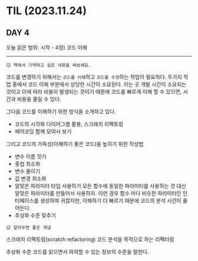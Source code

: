 # TIL (2023.11.24)

## DAY 4

오늘 읽은 범위: 시작 - 4장) 코드 이해

---

```text
😉 책에서 기억하고 싶은 내용을 써보세요.
```

코드를 변경하기 위해서는 `코드를 이해`하고 `코드를 수정`하는 작업이 필요하다.
두가지 작업 중에서 코드 이해 부분에서 상당한 시간이 소요된다.
이는 곳 개발 시간이 소요되는 것이고 이에 따라 비용이 발생되는 것이기 때문에 코드를 빠르게 이해 할 수 있으면,
시간과 비용을 줄일 수 있다.

그다음 코드를 이해하기 위한 방식을 소개하고 있다.

- 코드의 시각화
  다이어그램 활용, 스크래치 리팩토링
- 페어코딩
  함께 모여서 보기

그리고 코드의 가독성(이해하기 좋은 코드)을 높히기 위한 작성법

- 변수 이름 짓기
- 중첩 최소화
- 변수 줄이기
- 값 변경 최소화
- 알맞은 파라미터 타입 사용하기
  모든 함수에 동일한 파라미터를 사용하는 것 대신 알맞은 파라미터를 만들어서 사용하자.
  이런 경우 함수 마다 비슷한 파라미터인 인터페이스를 생성하여 귀찮지만, 이해하기 더 빠르기 때문에
  코드의 분석 시간이 줄어든다.
- 추상화 수준 맞추기

```text
😉 알아두면 좋은 개념
```

스크래치 리팩토링(scratch refactoring)
코드 분석을 목적으로 하는 리팩터링

추상화 수준
코드를 읽으면서 파악할 수 있는 정보의 수준을 말한다.
